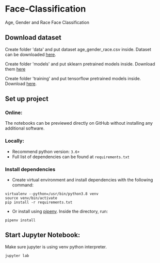 # Face-Classification
Age, Gender and Race Face Classification

## Download dataset

Create folder 'data' and put dataset age_gender_race.csv inside. Dataset can be downloaded [here](https://drive.google.com/drive/folders/1Lnp4u1mNNQ6Gqc-JDW9OmniOnNV65y43?usp=sharing).

Create folder 'models' and put sklearn pretrained models inside. Download them [here](https://drive.google.com/drive/folders/16-EhiXckrL2wcrBuGXp9R2EPLX966_VQ?usp=sharing)

Create folder 'training' and put tensorflow pretrained models inside. Download [here](https://drive.google.com/drive/folders/1xjW43qQZVovoKHC3HZgF23QoimQecdJN?usp=sharing).

## Set up project

### Online:

The notebooks can be previewed directly on GitHub without installing any additional software.

### Locally:

+ Recommend python version: `3.6+`
+ Full list of dependencies can be found at `requirements.txt`

### Install dependencies
+ Create virtual environment and install dependencies with the following command:
```
virtualenv --python=/usr/bin/python3.8 venv
source venv/bin/activate
pip install -r requirements.txt
```

+ Or install using [pipenv](https://pypi.org/project/pipenv/). Inside the directory, run:

```
pipenv install
```

## Start Jupyter Notebook:
Make sure jupyter is using venv python interpreter.

```
jupyter lab
```
